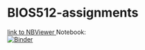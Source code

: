 # BIOS512-assignments

[link to NBViewer ](https://nbviewer.jupyter.org/github/ammasten/BIOS512-assignments/tree/master/)
Notebook:  
[![Binder](https://mybinder.org/badge_logo.svg)](https://mybinder.org/v2/gh/chuckpr/BIOS512/master)
